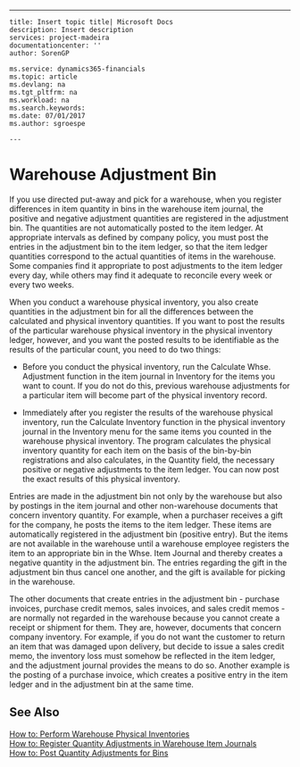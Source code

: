 ---
    title: Insert topic title| Microsoft Docs
    description: Insert description
    services: project-madeira
    documentationcenter: ''
    author: SorenGP

    ms.service: dynamics365-financials
    ms.topic: article
    ms.devlang: na
    ms.tgt_pltfrm: na
    ms.workload: na
    ms.search.keywords:
    ms.date: 07/01/2017
    ms.author: sgroespe

    ---
# Warehouse Adjustment Bin
If you use directed put-away and pick for a warehouse, when you register differences in item quantity in bins in the warehouse item journal, the positive and negative adjustment quantities are registered in the adjustment bin. The quantities are not automatically posted to the item ledger. At appropriate intervals as defined by company policy, you must post the entries in the adjustment bin to the item ledger, so that the item ledger quantities correspond to the actual quantities of items in the warehouse. Some companies find it appropriate to post adjustments to the item ledger every day, while others may find it adequate to reconcile every week or every two weeks.  
  
 When you conduct a warehouse physical inventory, you also create quantities in the adjustment bin for all the differences between the calculated and physical inventory quantities. If you want to post the results of the particular warehouse physical inventory in the physical inventory ledger, however, and you want the posted results to be identifiable as the results of the particular count, you need to do two things:  
  
-   Before you conduct the physical inventory, run the Calculate Whse. Adjustment function in the item journal in Inventory for the items you want to count. If you do not do this, previous warehouse adjustments for a particular item will become part of the physical inventory record.  
  
-   Immediately after you register the results of the warehouse physical inventory, run the Calculate Inventory function in the physical inventory journal in the Inventory menu for the same items you counted in the warehouse physical inventory. The program calculates the physical inventory quantity for each item on the basis of the bin-by-bin registrations and also calculates, in the Quantity field, the necessary positive or negative adjustments to the item ledger. You can now post the exact results of this physical inventory.  
  
 Entries are made in the adjustment bin not only by the warehouse but also by postings in the item journal and other non-warehouse documents that concern inventory quantity. For example, when a purchaser receives a gift for the company, he posts the items to the item ledger. These items are automatically registered in the adjustment bin \(positive entry\). But the items are not available in the warehouse until a warehouse employee registers the item to an appropriate bin in the Whse. Item Journal and thereby creates a negative quantity in the adjustment bin. The entries regarding the gift in the adjustment bin thus cancel one another, and the gift is available for picking in the warehouse.  
  
 The other documents that create entries in the adjustment bin - purchase invoices, purchase credit memos, sales invoices, and sales credit memos - are normally not regarded in the warehouse because you cannot create a receipt or shipment for them. They are, however, documents that concern company inventory. For example, if you do not want the customer to return an item that was damaged upon delivery, but decide to issue a sales credit memo, the inventory loss must somehow be reflected in the item ledger, and the adjustment journal provides the means to do so. Another example is the posting of a purchase invoice, which creates a positive entry in the item ledger and in the adjustment bin at the same time.  
  
## See Also  
 [How to: Perform Warehouse Physical Inventories](../WarehouseActivities/how-to-perform-warehouse-physical-inventories.md)   
 [How to: Register Quantity Adjustments in Warehouse Item Journals](../WarehouseActivities/how-to-register-quantity-adjustments-in-warehouse-item-journals.md)   
 [How to: Post Quantity Adjustments for Bins](../WarehouseActivities/how-to-post-quantity-adjustments-for-bins.md)